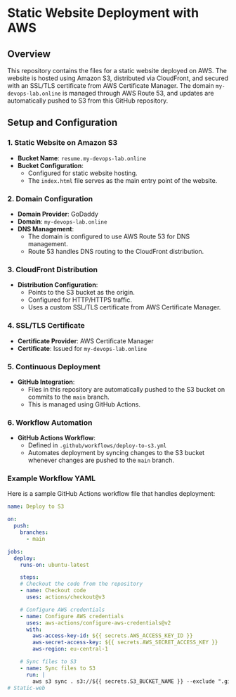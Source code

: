 # Static Website Deployment with AWS

## Overview

This repository contains the files for a static website deployed on AWS. The website is hosted using Amazon S3, distributed via CloudFront, and secured with an SSL/TLS certificate from AWS Certificate Manager. The domain `my-devops-lab.online` is managed through AWS Route 53, and updates are automatically pushed to S3 from this GitHub repository.

## Setup and Configuration

### 1. Static Website on Amazon S3

- **Bucket Name**: `resume.my-devops-lab.online`
- **Bucket Configuration**: 
  - Configured for static website hosting.
  - The `index.html` file serves as the main entry point of the website.

### 2. Domain Configuration

- **Domain Provider**: GoDaddy
- **Domain**: `my-devops-lab.online`
- **DNS Management**: 
  - The domain is configured to use AWS Route 53 for DNS management.
  - Route 53 handles DNS routing to the CloudFront distribution.

### 3. CloudFront Distribution

- **Distribution Configuration**:
  - Points to the S3 bucket as the origin.
  - Configured for HTTP/HTTPS traffic.
  - Uses a custom SSL/TLS certificate from AWS Certificate Manager.

### 4. SSL/TLS Certificate

- **Certificate Provider**: AWS Certificate Manager
- **Certificate**: Issued for `my-devops-lab.online`

### 5. Continuous Deployment

- **GitHub Integration**:
  - Files in this repository are automatically pushed to the S3 bucket on commits to the `main` branch.
  - This is managed using GitHub Actions.

### 6. Workflow Automation

- **GitHub Actions Workflow**:
  - Defined in `.github/workflows/deploy-to-s3.yml`
  - Automates deployment by syncing changes to the S3 bucket whenever changes are pushed to the `main` branch.

### Example Workflow YAML

Here is a sample GitHub Actions workflow file that handles deployment:

```yaml
name: Deploy to S3

on:
  push:
    branches:
      - main

jobs:
  deploy:
    runs-on: ubuntu-latest

    steps:
    # Checkout the code from the repository
    - name: Checkout code
      uses: actions/checkout@v3

    # Configure AWS credentials
    - name: Configure AWS credentials
      uses: aws-actions/configure-aws-credentials@v2
      with:
        aws-access-key-id: ${{ secrets.AWS_ACCESS_KEY_ID }}
        aws-secret-access-key: ${{ secrets.AWS_SECRET_ACCESS_KEY }}
        aws-region: eu-central-1

    # Sync files to S3
    - name: Sync files to S3
      run: |
        aws s3 sync . s3://${{ secrets.S3_BUCKET_NAME }} --exclude ".git/*" --delete
# Static-web
